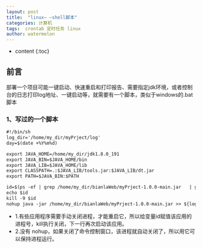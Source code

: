 ```yaml
---
layout: post
title:  "linux— —shell脚本"
categories: 计算机
tags:  crontab 定时任务 linux
author: watermelon
---
```

* content
{:toc}

## 前言
部署一个项目可能一键启动、快速重启和打印报告、需要指定jdk环境，或者控制台的日志打印log地址、一键启动等，就需要有一个脚本，类似于windows的.bat脚本



### 1、写过的一个脚本
```xml
#!/bin/sh  
log_dir='/home/my_dir/myPrject/log'
day=$(date +%Y%m%d)

export JAVA_HOME=/home/my_dir/jdk1.8.0_191
export JAVA_BIN=$JAVA_HOME/bin
export JAVA_LIB=$JAVA_HOME/lib
export CLASSPATH=.:$JAVA_LIB/tools.jar:$JAVA_LIB/dt.jar
export PATH=$JAVA_BIN:$PATH

id=$(ps -ef | grep /home/my_dir/bianlaWeb/myPrject-1.0.0-main.jar   | grep -v 'grep' | awk '{print $2}')
echo $id
kill -9 $id
nohup java -jar /home/my_dir/bianlaWeb/myPrject-1.0.0-main.jar >> ${log_dir}/myPrject{day}.log
```

* 1.有些应用程序需要手动关闭进程，才能重启它，所以给变量id赋值该应用的进程号，kill执行关闭，下一行再次启动该应用。
* 2.没有 nohup，如果关闭了命令控制窗口，该进程就自动关闭了，所以用它可以保持进程运行。